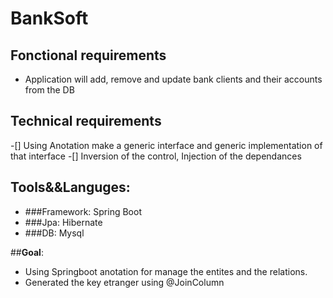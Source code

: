 # BankSoft

## Fonctional requirements
- Application will add, remove and update bank clients and their accounts from the DB

## Technical requirements
-[] Using Anotation make a generic interface and generic implementation of that interface 
-[] Inversion of the control, Injection of the dependances 

## Tools&&Languges:
- ###Framework: Spring Boot 
- ###Jpa: Hibernate
- ###DB: Mysql

##**Goal**:
- Using Springboot anotation for manage the entites and the relations. 
- Generated the key etranger using @JoinColumn 
